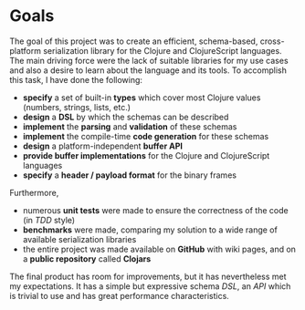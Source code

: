 # Goals

The goal of this project was to create an efficient, schema-based, cross-platform serialization library for the Clojure and ClojureScript languages. The main driving force were the lack of suitable libraries for my use cases and also a desire to learn about the language and its tools. To accomplish this task, I have done the following:

- **specify** a set of built-in **types** which cover most Clojure values (numbers, strings, lists, etc.)
- **design** a **DSL** by which the schemas can be described
- **implement** the **parsing** and **validation** of these schemas
- **implement** the compile-time **code generation** for these schemas
- **design** a platform-independent **buffer API**
- **provide buffer implementations** for the Clojure and ClojureScript languages
- **specify** a **header / payload format** for the binary frames

Furthermore,

- numerous **unit tests** were made to ensure the correctness of the code (in _TDD_ style)
- **benchmarks** were made, comparing my solution to a wide range of available serialization libraries
- the entire project was made available on **GitHub** with wiki pages, and on a **public repository** called **Clojars**

The final product has room for improvements, but it has nevertheless met my expectations. It has a simple but expressive schema _DSL_, an _API_ which is trivial to use and has great performance characteristics.
